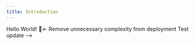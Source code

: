 ```yaml
---
title: Introduction
---
```


Hello World! 👋<- Remove unnecessary complexity from deployment Test update -->
